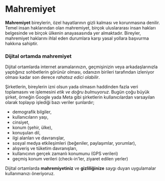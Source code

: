 # Mahremiyet

**Mahremiyet** bireylerin, özel hayatlarının gizli kalması ve korunmasına denilir. Temel insan haklarından olan mahremiyet, birçok uluslararası insan hakları belgesinde ve birçok ülkenin anayasasında yer almaktadır. Bireyler, mahremiyet haklarını ihlal eden durumlara karşı yasal yollara başvurma hakkına sahiptir.

### Dijital ortamda mahremiyet

Dijital ortamlarda internet aramalarınızın, geçmişinizin veya arkadaşlarınızla yaptığınız sohbetlerin görünür olması, odanızın birileri tarafından izleniyor olması kadar son derece *rahatsız edici olabilir*.

Şirketlerin, bireylerin izni olsun yada olmasın haddinden fazla veri toplamasını ve işlemesini *etik ve doğru bulmuyoruz*. Bugün çoğu büyük şirket, örneğin Google yada Meta gibi şirketlerin kullanıcılardan varsayılan olarak toplayıp işlediği bazı veriler şunlardır;

* demografik bilgiler, 
* kullanıcıların yaşı, 
* cinsiyet, 
* konum (şehir, ülke), 
* konuşulan dil, 
* ilgi alanları ve davranışlar, 
* sosyal medya etkileşimleri (beğeniler, paylaşımlar, yorumlar), 
* alışveriş ve tüketim davranışları, 
* kullanıcının gerçek zamanlı konumunu (GPS verileri)
* geçmiş konum verileri (check-in'ler, ziyaret edilen yerler)

Dijital ortamlarda **mahremiyetiniz** ve **gizliliğinize** saygı duyan uygulamalar kullanmanızı öneriyoruz.
